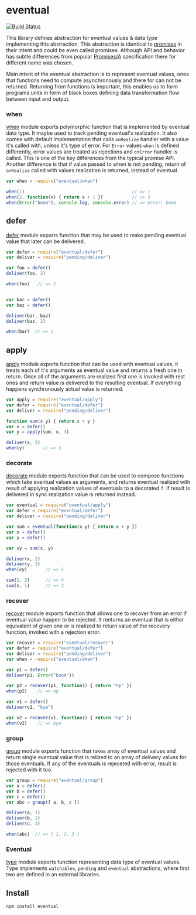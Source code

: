 # eventual

[![Build Status](https://secure.travis-ci.org/Gozala/eventual.png)](http://travis-ci.org/Gozala/eventual)

This library defines abstraction for eventual values & data type implementing
this abstraction. This abstraction is identical to [promises][Promises/A] in
their intent and could be even called promises. Although API and behavior has
subtle differences from popular [Promises/A][Promises/A] specification there
for different name was chosen.

Main intent of the eventual abstraction is to represent eventual values, ones
that functions need to compute asynchronously and there for can not be returned.
Returning from functions is important, this enables us to form programs units in
form of black boxes defining data transformation flow between input and output.

### when

[when](./eventual/blob/master/when.js) module exports polymorphic function
that is implemented by eventual data type. It maybe used to track pending
eventual's realization. It also comes with default implementation that
calls `onRealize` handler with a value it's called with, unless it's type of
error. For `Error` values `when` is defined differently, error values are
treated as rejections and `onError` handler is called. This is one of the
key differences from the typical promise API. Another difference is that
if value passed to when is not pending, return of `onRealize` called with
values realization is returned, instead of eventual.


```js
var when = require("eventual/when")

when(1)                                         // => 1
when(2, function(x) { return x + 1 })           // => 3
when(Error("boom"), console.log, console.error) // => error: boom
```

## defer

[defer](./eventual/blob/master/defer.js) module exports function that may be 
used to make pending eventual value that later can be delivered.

```js
var defer = require("eventual/defer")
var deliver = require("pending/deliver")

var foo = defer()
deliver(foo, 3)

when(foo)   // => 3


var bar = defer()
var baz = defer()

deliver(bar, baz)
deliver(baz, 2)

when(bar)  // => 2
```

## apply

[apply](./eventual/blob/master/apply.js) module exports function that can be
used with eventual values, it treats each of it's arguments as eventual value
and returns a fresh one in return. Once all of the arguments are realized first
one is invoked with rest ones and return value is delivered to the resulting
eventual. If everything happens synchronously actual value is returned.


```js
var apply = require("eventual/apply")
var defer = require("eventual/defer")
var deliver = require("pending/deliver")

function sum(x y) { return x + y }
var x = defer()
var y = apply(sum, x, 3)

deliver(x, 2)
when(y)       // => 5
```


### decorate

[decorate](./eventual/blob/master/decorate.js) module exports function that
can be used to compose functions which take eventual values as arguments,
and returns eventual realized with result of applying realization values of
eventuals to a decorated `f`. If result is delivered in sync realization value
is returned instead.


```js
var eventual = require("eventual/apply")
var defer = require("eventual/defer")
var deliver = require("pending/deliver")

var sum = eventual(function(x y) { return x + y })
var x = defer()
var y = defer()

var xy = sum(x, y)

deliver(x, 2)
deliver(y, 3)
when(xy)       // => 5

sum(2, 2)      // => 4
sum(x, 1)      // => 3
```

### recover

[recover](./eventual/blob/master/recover.js) module exports function that
allows one to recover from an error if eventual value happen to be rejected.
It renturns an eventual that is either equivalent of given one or is realized
to return value of the recovery function, invoked with a rejection error.

```js
var recover = require("eventual/recover")
var defer = require("eventual/defer")
var deliver = require("pending/deliver")
var when = require("eventual/when")

var p1 = defer()
deliver(p1, Error("boom"))

var p2 = recover(p1, function() { return "np" })
when(p2)    // => np

var v1 = defer()
deliver(v1, "bye")

var v2 = recover(v1, function() { return "np" })
when(v2)    // => bye
```

### group

[group](./eventual/blob/master/group.js) module exports function that takes
array of eventual values and return single eventual value that is relized to
an array of delivery values for those eventuals. If any of the eventuals is
rejeceted with error, result is rejected with it too.

```js
var group = require("eventual/group")
var a = defer()
var b = defer()
var c = defer()
var abc = group([ a, b, c ])

deliver(a, 1)
deliver(b, 2)
deliver(c, 3)

when(abc)  // => [ 1, 2, 3 ]
```

### Eventual

[type](./eventual/blob/master/type.js) module exports function representing
data type of eventual values. Type implements `watchables`, `pending` and
`eventual` abstractions, where first two are defined in an external libraries.


## Install

    npm install eventual

[Promises/A]:http://wiki.commonjs.org/wiki/Promises/A
[pending]:https://github.com/Gozala/pending
[deliver]:https://github.com/Gozala/pending#deliver
